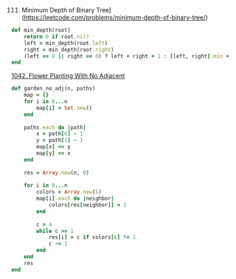111. Minimum Depth of Binary Tree](https://leetcode.com/problems/minimum-depth-of-binary-tree/)
```ruby
def min_depth(root)
    return 0 if root.nil?
    left = min_depth(root.left)
    right = min_depth(root.right)
    (left == 0 || right == 0) ? left + right + 1 : [left, right].min + 1
end
```

[1042. Flower Planting With No Adjacent](https://leetcode.com/problems/flower-planting-with-no-adjacent/)
```ruby
def garden_no_adj(n, paths)
    map = {}
    for i in 0...n
        map[i] = Set.new()
    end
    
    paths.each do |path|
        x = path[0] - 1
        y = path[1] - 1
        map[x] << y
        map[y] << x
    end
    
    res = Array.new(n, 0)
    
    for i in 0...n
        colors = Array.new(5)
        map[i].each do |neighbor|
            colors[res[neighbor]] = 1
        end
        
        c = 4
        while c >= 1
            res[i] = c if colors[c] != 1
            c -= 1
        end
    end
    res
end
```